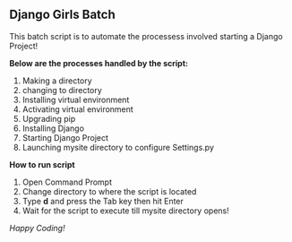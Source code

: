 ## Django Girls Batch

This batch script is to automate the processess involved starting a Django Project!

**Below are the processes handled by the script:**
1. Making a directory
2. changing to directory
3. Installing virtual environment
4. Activating virtual environment
5. Upgrading pip
6. Installing Django
7. Starting Django Project
8. Launching mysite directory to configure Settings.py

**How to run script**
1. Open Command Prompt
2. Change directory to where the script is located
3. Type **d** and press the Tab key then hit Enter 
4. Wait for the script to execute till mysite directory opens!

_Happy Coding!_ 